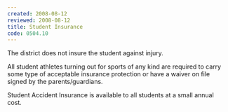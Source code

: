 ```yaml
---
created: 2008-08-12
reviewed: 2008-08-12
title: Student Insurance
code: 0504.10
---
```


The district does not insure the student against injury.

All student athletes turning out for sports of any kind are required to carry some type of acceptable insurance protection or have a waiver on file signed by the parents/guardians.

Student Accident Insurance is available to all students at a small annual cost.

